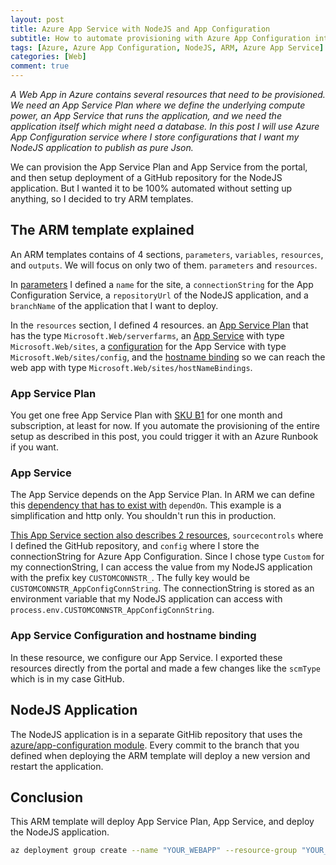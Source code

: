 ```yaml
---
layout: post
title: Azure App Service with NodeJS and App Configuration
subtitle: How to automate provisioning with Azure App Configuration integration 
tags: [Azure, Azure App Configuration, NodeJS, ARM, Azure App Service]
categories: [Web]
comment: true
---
```


*A Web App in Azure contains several resources that need to be provisioned. We need an App Service Plan where we define the underlying compute power, an App Service that runs the application, and we need the application itself which might need a database. In this post I will use Azure App Configuration service where I store configurations that I want my NodeJS application to publish as pure Json.*

We can provision the App Service Plan and App Service from the portal, and then setup deployment of a GitHub repository for the NodeJS application. But I wanted it to be 100% automated without setting up anything, so I decided to try ARM templates.

## The ARM template explained
An ARM templates contains of 4 sections, `parameters`, `variables`, `resources`, and `outputs`. We will focus on only two of them. `parameters` and `resources`.

In [parameters](https://gist.github.com/svenmalvik/98c3527facb548ceb0670b4de0908d29#file-appservice-json-L4-L20) I defined a `name` for the site, a `connectionString` for the App Configuration Service, a `repositoryUrl` of the NodeJS application, and a `branchName` of the application that I want to deploy.

In the `resources` section, I defined 4 resources. an [App Service Plan](https://gist.github.com/svenmalvik/98c3527facb548ceb0670b4de0908d29#file-appservice-json-L24) that has the type `Microsoft.Web/serverfarms`, an [App Service](https://gist.github.com/svenmalvik/98c3527facb548ceb0670b4de0908d29#file-appservice-json-L52) with type `Microsoft.Web/sites`, a [configuration](https://gist.github.com/svenmalvik/98c3527facb548ceb0670b4de0908d29#file-appservice-json-L120) for the App Service with type `Microsoft.Web/sites/config`, and the [hostname binding](https://gist.github.com/svenmalvik/98c3527facb548ceb0670b4de0908d29#file-appservice-json-L185) so we can reach the web app with type `Microsoft.Web/sites/hostNameBindings`.

### App Service Plan
You get one free App Service Plan with [SKU B1](https://gist.github.com/svenmalvik/98c3527facb548ceb0670b4de0908d29#file-appservice-json-L32-L38) for one month and subscription, at least for now. If you automate the provisioning of the entire setup as described in this post, you could trigger it with an Azure Runbook if you want.

### App Service
The App Service depends on the App Service Plan. In ARM we can define this [dependency that has to exist with](https://gist.github.com/svenmalvik/98c3527facb548ceb0670b4de0908d29#file-appservice-json-L57-L59) `dependOn`. This example is a simplification and http only. You shouldn't run this in production.

[This App Service section also describes 2 resources](https://gist.github.com/svenmalvik/98c3527facb548ceb0670b4de0908d29#file-appservice-json-L88-L118), `sourcecontrols` where I defined the GitHub repository, and `config` where I store the connectionString for Azure App Configuration. Since I chose type `Custom` for my connectionString, I can access the value from my NodeJS application with the prefix key `CUSTOMCONNSTR_`. The fully key would be `CUSTOMCONNSTR_AppConfigConnString`. The connectionString is stored as an environment variable that my NodeJS application can access with `process.env.CUSTOMCONNSTR_AppConfigConnString`.

### App Service Configuration and hostname binding
In these resource, we configure our App Service. I exported these resources directly from the portal and made a few changes like the `scmType` which is in my case GitHub.

## NodeJS Application
The NodeJS application is in a separate GitHib repository that uses the [azure/app-configuration module](https://www.npmjs.com/package/@azure/app-configuration). Every commit to the branch that you defined when deploying the ARM template will deploy a new version and restart the application.

## Conclusion
This ARM template will deploy App Service Plan, App Service, and deploy the NodeJS application.

```Bash
az deployment group create --name "YOUR_WEBAPP" --resource-group "YOUR_RG" --template-file PATH_TO_YOUR_ARM_TEMPLATE
```